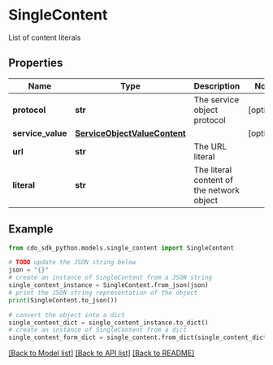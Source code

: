 # SingleContent

List of content literals

## Properties

Name | Type | Description | Notes
------------ | ------------- | ------------- | -------------
**protocol** | **str** | The service object protocol | [optional] 
**service_value** | [**ServiceObjectValueContent**](ServiceObjectValueContent.md) |  | [optional] 
**url** | **str** | The URL literal | 
**literal** | **str** | The literal content of the network object | 

## Example

```python
from cdo_sdk_python.models.single_content import SingleContent

# TODO update the JSON string below
json = "{}"
# create an instance of SingleContent from a JSON string
single_content_instance = SingleContent.from_json(json)
# print the JSON string representation of the object
print(SingleContent.to_json())

# convert the object into a dict
single_content_dict = single_content_instance.to_dict()
# create an instance of SingleContent from a dict
single_content_form_dict = single_content.from_dict(single_content_dict)
```
[[Back to Model list]](../README.md#documentation-for-models) [[Back to API list]](../README.md#documentation-for-api-endpoints) [[Back to README]](../README.md)


